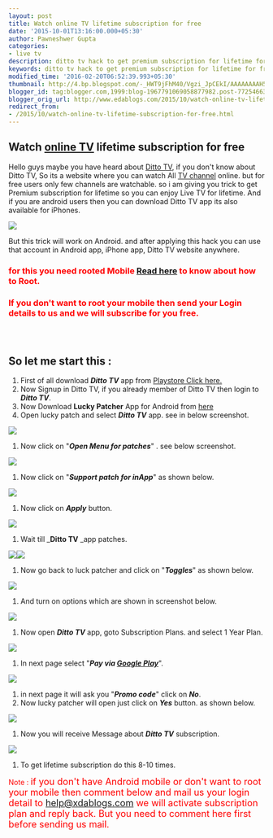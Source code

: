 ```yaml
---
layout: post
title: Watch online TV lifetime subscription for free
date: '2015-10-01T13:16:00.000+05:30'
author: Pawneshwer Gupta
categories:
- live tv
description: ditto tv hack to get premium subscription for lifetime for free, watch online tv on android,tablet,desktop, watch all tv channel live for free premium pack
keywords: ditto tv hack to get premium subscription for lifetime for free, watch online tv on android,tablet,desktop, watch all tv channel live for free premium pack
modified_time: '2016-02-20T06:52:39.993+05:30'
thumbnail: http://4.bp.blogspot.com/-_HWT9jFhM40/Vgzi_JpCEkI/AAAAAAAAH58/maHGybK2iAQ/s72-c/watch-online-tv-lifetime-subscription-for-free-logo.png
blogger_id: tag:blogger.com,1999:blog-1967791069058877982.post-7725466347872046554
blogger_orig_url: http://www.edablogs.com/2015/10/watch-online-tv-lifetime-subscription-for-free.html
redirect_from:
- /2015/10/watch-online-tv-lifetime-subscription-for-free.html
---
```


## Watch [online TV](http://en.wikipedia.org/wiki/Internet_television "Internet television") lifetime subscription for free

Hello guys maybe you have heard about [Ditto TV](http://www.dittotv.com/), if you don't know about Ditto TV, So its a website where you can watch All [TV channel](http://en.wikipedia.org/wiki/Television_channel "Television channel") online. but for free users only few channels are watchable. so i am giving you trick to get Premium subscription for lifetime so you can enjoy Live TV for lifetime. And if you are android users then you can download Ditto TV app its also available for iPhones.

[![](http://4.bp.blogspot.com/-_HWT9jFhM40/Vgzi_JpCEkI/AAAAAAAAH58/maHGybK2iAQ/s1600/watch-online-tv-lifetime-subscription-for-free-logo.png)](http://4.bp.blogspot.com/-_HWT9jFhM40/Vgzi_JpCEkI/AAAAAAAAH58/maHGybK2iAQ/s1600/watch-online-tv-lifetime-subscription-for-free-logo.png)

But this trick will work on Android. and after applying this hack you can use that account in Android app, iPhone app, Ditto TV website anywhere.

### <span style="color: red;">for this you need rooted Mobile</span> [Read here](http://www.xdablogs.com/2015/02/what-is-root-advantages-and.html) <span style="color: red;">to know about how to Root.</span>

### <span style="color: red;">If you don't want to root your mobile then send your Login details to us and we will subscribe for you free.</span>

### <span style="color: red;"> </span>

## So let me start this :

1.  First of all download _**Ditto TV**_ app from [Playstore Click here.](https://play.google.com/store/apps/details?id=air.com.dittotv.AndroidZEECommercial)
2.  Now Signup in Ditto TV, if you already member of Ditto TV then login to _**Ditto TV**_.
3.  Now Download **Lucky Patcher** App for Android from [here](https://userscloud.com/luxt7stimmwo)
4.  Open lucky patch and select _**Ditto TV**_ app. see in below screenshot.

[![](http://3.bp.blogspot.com/-ojzW7JTEojU/Vgzi4aSURFI/AAAAAAAAH44/WMnrtoWbKeY/s320/watch-online-tv-lifetime-subscription-for-free-1.png)](http://3.bp.blogspot.com/-ojzW7JTEojU/Vgzi4aSURFI/AAAAAAAAH44/WMnrtoWbKeY/s1600/watch-online-tv-lifetime-subscription-for-free-1.png)

1.  Now click on "_**Open Menu for patches**_" . see below screenshot.

[![](http://4.bp.blogspot.com/-KWGDNc1FvMU/Vgzi5bksb2I/AAAAAAAAH6I/m-9V4tKdPbY/s320/watch-online-tv-lifetime-subscription-for-free-2.png)](http://4.bp.blogspot.com/-KWGDNc1FvMU/Vgzi5bksb2I/AAAAAAAAH6I/m-9V4tKdPbY/s1600/watch-online-tv-lifetime-subscription-for-free-2.png)

1.  Now click on "_**Support patch for inApp**_" as shown below.

[![](http://2.bp.blogspot.com/-sJuHlKu37n8/Vgzi50h1GJI/AAAAAAAAH5M/RPjNS6m52C0/s320/watch-online-tv-lifetime-subscription-for-free-3.png)](http://2.bp.blogspot.com/-sJuHlKu37n8/Vgzi50h1GJI/AAAAAAAAH5M/RPjNS6m52C0/s1600/watch-online-tv-lifetime-subscription-for-free-3.png)

1.  Now click on _**Apply**_ button.

[![](http://3.bp.blogspot.com/-eXYDHfTQMnk/Vgzi7Id5WLI/AAAAAAAAH5Y/BPD1UCk1RtE/s320/watch-online-tv-lifetime-subscription-for-free-4.png)](http://3.bp.blogspot.com/-eXYDHfTQMnk/Vgzi7Id5WLI/AAAAAAAAH5Y/BPD1UCk1RtE/s1600/watch-online-tv-lifetime-subscription-for-free-4.png)

1.  Wait till _**Ditto TV** _app patches.

[![](http://2.bp.blogspot.com/-TJt3OvC5fXA/Vgzi7vU8BmI/AAAAAAAAH5g/bXrxu_ZMj7w/s320/watch-online-tv-lifetime-subscription-for-free-5.png)](http://2.bp.blogspot.com/-TJt3OvC5fXA/Vgzi7vU8BmI/AAAAAAAAH5g/bXrxu_ZMj7w/s1600/watch-online-tv-lifetime-subscription-for-free-5.png)[![](http://3.bp.blogspot.com/-sUD66Noy33c/Vgzi8KV2vAI/AAAAAAAAH5k/qZUn8D_KGFs/s320/watch-online-tv-lifetime-subscription-for-free-6.png)](http://3.bp.blogspot.com/-sUD66Noy33c/Vgzi8KV2vAI/AAAAAAAAH5k/qZUn8D_KGFs/s1600/watch-online-tv-lifetime-subscription-for-free-6.png)

1.  Now go back to luck patcher and click on "_**Toggles**_" as shown below.

[![](http://4.bp.blogspot.com/-B7aJvfRSOAU/Vgzi8wD66ZI/AAAAAAAAH5s/uV72gJcySx4/s320/watch-online-tv-lifetime-subscription-for-free-7.png)](http://4.bp.blogspot.com/-B7aJvfRSOAU/Vgzi8wD66ZI/AAAAAAAAH5s/uV72gJcySx4/s1600/watch-online-tv-lifetime-subscription-for-free-7.png)

1.  And turn on options which are shown in screenshot below.

[![](http://3.bp.blogspot.com/-nMxrr050KC8/Vgzi-CMEZcI/AAAAAAAAH54/gCvOuXJUX-k/s320/watch-online-tv-lifetime-subscription-for-free-8.png)](http://3.bp.blogspot.com/-nMxrr050KC8/Vgzi-CMEZcI/AAAAAAAAH54/gCvOuXJUX-k/s1600/watch-online-tv-lifetime-subscription-for-free-8.png)

1.  Now open _**Ditto TV**_ app, goto Subscription Plans. and select 1 Year Plan.

[![](http://1.bp.blogspot.com/-N-T24WVjGgI/Vgzi-m5DROI/AAAAAAAAH6A/ZACaDvoozg8/s320/watch-online-tv-lifetime-subscription-for-free-9.png)](http://1.bp.blogspot.com/-N-T24WVjGgI/Vgzi-m5DROI/AAAAAAAAH6A/ZACaDvoozg8/s1600/watch-online-tv-lifetime-subscription-for-free-9.png)

1.  In next page select "_**Pay via [Google Play](http://en.wikipedia.org/wiki/Google_Play "Google Play")**_".

[![](http://2.bp.blogspot.com/-xFbjYuXAkl4/Vgzi3b2eaTI/AAAAAAAAH4s/GsAJEuuP1yA/s320/watch-online-tv-lifetime-subscription-for-free-10.png)](http://2.bp.blogspot.com/-xFbjYuXAkl4/Vgzi3b2eaTI/AAAAAAAAH4s/GsAJEuuP1yA/s1600/watch-online-tv-lifetime-subscription-for-free-10.png)

1.  in next page it will ask you "_**Promo code**_" click on _**No**_.
2.  Now lucky patcher will open just click on **_Yes_** button. as shown below.

[![](http://2.bp.blogspot.com/-Z2Ia0EySTgA/Vgzi3iFlUzI/AAAAAAAAH4w/c2W-oxKhQlk/s320/watch-online-tv-lifetime-subscription-for-free-11.png)](http://2.bp.blogspot.com/-Z2Ia0EySTgA/Vgzi3iFlUzI/AAAAAAAAH4w/c2W-oxKhQlk/s1600/watch-online-tv-lifetime-subscription-for-free-11.png)

1.  Now you will receive Message about _**Ditto TV**_ subscription.

[![](http://1.bp.blogspot.com/-0BF_xFC_Vbg/Vgzi42JgI-I/AAAAAAAAH5A/ZoPVwuiD1oc/s320/watch-online-tv-lifetime-subscription-for-free-12.png)](http://1.bp.blogspot.com/-0BF_xFC_Vbg/Vgzi42JgI-I/AAAAAAAAH5A/ZoPVwuiD1oc/s1600/watch-online-tv-lifetime-subscription-for-free-12.png)

1.  To get lifetime subscription do this 8-10 times.

<span style="color: red;">Note : <span style="font-size: large;">if you don't have Android mobile or don't want to root your mobile then comment below and mail us your login detail to help@xdablogs.com we will activate subscription plan and reply back. But you need to comment here first before sending us mail.</span></span>

#### <span style="color: red;"> </span>